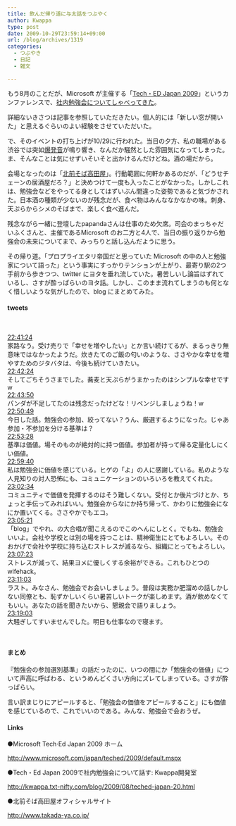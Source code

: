```yaml
---
title: 飲んだ帰り道に与太話をつぶやく
author: Kwappa
type: post
date: 2009-10-29T23:59:14+09:00
url: /blog/archives/1319
categories:
  - つぶやき
  - 日記
  - 雑文

---
```

もう8月のことだが、Microsoft が主催する「<a href="http://www.microsoft.com/japan/teched/2009/default.mspx" target="_blank" rel="noopener noreferrer">Tech・ED Japan 2009</a>」というカンファレンスで、<a href="http://kwappa.txt-nifty.com/blog/2009/08/teched-japan-20.html" target="_blank" rel="noopener noreferrer">社内勉強会についてしゃべってきた</a>。
  
詳細ないきさつは記事を参照していただきたい。個人的には「新しい窓が開いた」と思えるぐらいのよい経験をさせていただいた。
  
で、そのイベントの打ち上げが10/29に行われた。当日の夕方、私の職場がある渋谷では突如<a href="http://twitter.com/#search?q=%23%E6%B8%8B%E8%B0%B7%E7%88%86%E7%99%BA%E9%9F%B3_" target="_blank" rel="noopener noreferrer">爆発音</a>が鳴り響き、なんだか騒然とした雰囲気になってしまった。ま、そんなことは気にせずいそいそと出かけるんだけどね。酒の場だから。
  
会場となったのは「<a href="http://www.takada-ya.co.jp/mt" target="_blank" rel="noopener noreferrer">北前そば高田屋</a>」。行動範囲に何軒かあるのだが、「どうせチェーンの居酒屋だろ？」と決めつけて一度も入ったことがなかった。しかしこれは、勉強会などをやってる身としてはずいぶん間違った姿勢であると気づかされた。日本酒の種類が少ないのが残念だが、食べ物はみんななかなかの味。刺身、天ぷらからシメのそばまで、楽しく食べ進んだ。
  
残念ながら一緒に登壇したpapandaさんは仕事のため欠席。司会のまっちゃだいふくさんと、主催であるMicrosoft のお二方と4人で、当日の振り返りから勉強会の未来についてまで、みっちりと話し込んだように思う。
  
その帰り道。「プロプライエタリ帝国だと思っていた Microsoft の中の人と勉強家について語った」という事実にすっかりテンションが上がり、最寄り駅の2つ手前から歩きつつ、twitter にヨタを垂れ流していた。暑苦しいし論旨はずれているし、さすが酔っぱらいのヨタ話。しかし、このまま流れてしまうのも何となく惜しいような気がしたので、blog にまとめてみた。
  
<!--more-->

#### tweets

&nbsp;

<div>
  <span><a href="http://twitter.com/kwappa/status/5258814855" target="_blank" rel="noopener noreferrer">22:41:24</a></span><br /> <span>家路なう。受け売りで「幸せを増やしたい」とか言い続けてるが、まるっきり無意味ではなかったようだ。炊きたてのご飯の匂いのような、ささやかな幸せを増やすためのジタバタは、今後も続けていきたい。</span>
</div>

<div>
  <span><a href="http://twitter.com/kwappa/status/5258835814" target="_blank" rel="noopener noreferrer">22:42:24</a></span><br /> <span>そしてごちそうさまでした。蕎麦と天ぷらがうまかったのはシンプルな幸せですw</span>
</div>

<div>
  <span><a href="http://twitter.com/kwappa/status/5258865761" target="_blank" rel="noopener noreferrer">22:43:50</a></span><br /> <span>パンダが不足してたのは残念だったけどな！リベンジしましょうね！w</span>
</div>

<div>
  <span><a href="http://twitter.com/kwappa/status/5259014016" target="_blank" rel="noopener noreferrer">22:50:49</a></span><br /> <span>今日した話。勉強会の参加、絞ってない？うん、厳選するようになった。じゃあ参加・不参加を分ける基準は？</span>
</div>

<div>
  <span><a href="http://twitter.com/kwappa/status/5259070763" target="_blank" rel="noopener noreferrer">22:53:28</a></span><br /> <span>基準は価値。場そのものが絶対的に持つ価値。参加者が持って帰る定量化しにくい価値。</span>
</div>

<div>
  <span><a href="http://twitter.com/kwappa/status/5259203679" target="_blank" rel="noopener noreferrer">22:59:40</a></span><br /> <span>私は勉強会に価値を感じている。ヒゲの「よ」の人に感謝している。私のような人見知りの対人恐怖にも、コミュニケーションのいろいろを教えてくれた。</span>
</div>

<div>
  <span><a href="http://twitter.com/kwappa/status/5259270734" target="_blank" rel="noopener noreferrer">23:02:34</a></span><br /> <span>コミュニティで価値を発揮するのはそう難しくない。受付とか後片づけとか、ちょっと手伝ってみればいい。勉強会からなにか持ち帰って、かわりに勉強会になにか置いてくる。ささやかでもエコ。</span>
</div>

<div>
  <span><a href="http://twitter.com/kwappa/status/5259332589" target="_blank" rel="noopener noreferrer">23:05:21</a></span><br /> <span>「blog」でやれ、の大合唱が聞こえるのでこのへんにしとく。でもね、勉強会いいよ。会社や学校とは別の場を持つことは、精神衛生にとてもよろしい。そのおかげで会社や学校に持ち込むストレスが減るなら、組織にとってもよろしい。</span>
</div>

<div>
  <span><a href="http://twitter.com/kwappa/status/5259378047" target="_blank" rel="noopener noreferrer">23:07:23</a></span><br /> <span>ストレスが減って、結果ヨメに優しくする余裕ができる。これもひとつのwifehack。</span>
</div>

<div>
  <span><a href="http://twitter.com/kwappa/status/5259458179" target="_blank" rel="noopener noreferrer">23:11:03</a></span><br /> <span>ラスト。みなさん、勉強会でお会いしましょう。普段は実務か肥溜めの話しかしない同僚とも、恥ずかしいくらい暑苦しいトークが楽しめます。酒が飲めなくてもいい。あなたの話を聞きたいから、懇親会で語りましょう。</span>
</div>

<div>
  <span><a href="http://twitter.com/kwappa/status/5259638690" target="_blank" rel="noopener noreferrer">23:19:03</a></span><br /> <span>大騒ぎしてすいませんでした。明日も仕事なので寝ます。</span>
</div>

&nbsp;

#### まとめ

『勉強会の参加選別基準」の話だったのに、いつの間にか「勉強会の価値」について声高に呼ばわる、というめんどくさい方向にズレてしまっている。さすが酔っぱらい。
  
言い訳まじりにアピールすると、「勉強会の価値をアピールすること」にも価値を感じているので、これでいいのである。みんな、勉強会で会おうぜ。

#### Links

●Microsoft Tech·Ed Japan 2009 ホーム
  
http://www.microsoft.com/japan/teched/2009/default.mspx
  
●Tech・Ed Japan 2009で社内勉強会について話す: Kwappa開発室
  
http://kwappa.txt-nifty.com/blog/2009/08/teched-japan-20.html
  
●北前そば高田屋オフィシャルサイト
  
http://www.takada-ya.co.jp/

